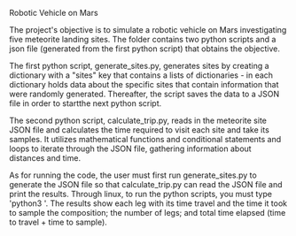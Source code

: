 Robotic Vehicle on Mars

The project's objective is to simulate a robotic vehicle on Mars investigating five meteorite landing sites. The folder contains two python scripts and a json file (generated from the first python script) that obtains the objective. 

The first python script, generate_sites.py, generates sites by creating a dictionary with a "sites" key that contains a lists of dictionaries - in each dictionary holds data about the specific sites that contain information that were randomly generated. Thereafter, the script saves the data to a JSON file in order to startthe next python script.

The second python script, calculate_trip.py, reads in the meteorite site JSON file and calculates the time required to visit each site and take its samples. It utilizes mathematical functions and conditional statements and loops to iterate through the JSON file, gathering information about distances and time. 

As for running the code, the user must first run generate_sites.py to generate the JSON file so that calculate_trip.py can read the JSON file and print the results. Through linux, to run the python scripts, you must type 'python3 <file>'. The results show each leg with its time travel and the time it took to sample the composition; the number of legs; and total time elapsed (time to travel + time to sample).  
